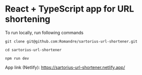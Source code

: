 # React + TypeScript app for URL shortening

To run locally, run following commands

```console
git clone git@github.com:Romandre/sartorius-url-shortener.git

cd sartorius-url-shortener

npm run dev
```

App link (Netlify): https://sartorius-url-shortener.netlify.app/
